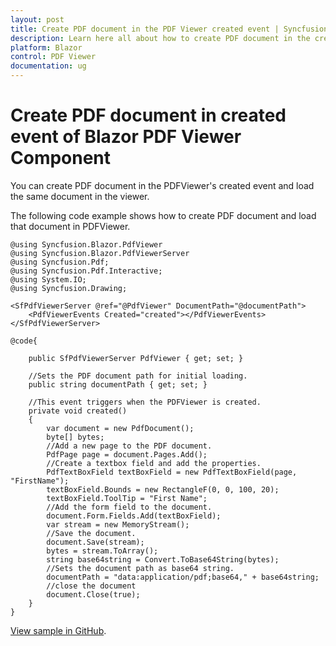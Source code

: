 ```yaml
---
layout: post
title: Create PDF document in the PDF Viewer created event | Syncfusion
description: Learn here all about how to create PDF document in the created event of Syncfusion Blazor PDF Viewer component and more.
platform: Blazor
control: PDF Viewer
documentation: ug
---
```


# Create PDF document in created event of Blazor PDF Viewer Component

You can create PDF document in the PDFViewer's created event and load the same document in the viewer.

The following code example shows how to create PDF document and load that document in PDFViewer.

```cshtml
@using Syncfusion.Blazor.PdfViewer
@using Syncfusion.Blazor.PdfViewerServer
@using Syncfusion.Pdf;
@using Syncfusion.Pdf.Interactive;
@using System.IO;
@using Syncfusion.Drawing;

<SfPdfViewerServer @ref="@PdfViewer" DocumentPath="@documentPath">
    <PdfViewerEvents Created="created"></PdfViewerEvents>
</SfPdfViewerServer>

@code{

    public SfPdfViewerServer PdfViewer { get; set; }

    //Sets the PDF document path for initial loading.
    public string documentPath { get; set; }

    //This event triggers when the PDFViewer is created.
    private void created()
    {
        var document = new PdfDocument();
        byte[] bytes;
        //Add a new page to the PDF document.
        PdfPage page = document.Pages.Add();
        //Create a textbox field and add the properties.
        PdfTextBoxField textBoxField = new PdfTextBoxField(page, "FirstName");
        textBoxField.Bounds = new RectangleF(0, 0, 100, 20);
        textBoxField.ToolTip = "First Name";
        //Add the form field to the document.
        document.Form.Fields.Add(textBoxField);
        var stream = new MemoryStream();
        //Save the document.
        document.Save(stream);
        bytes = stream.ToArray();
        string base64string = Convert.ToBase64String(bytes);
        //Sets the document path as base64 string.
        documentPath = "data:application/pdf;base64," + base64string;
        //close the document
        document.Close(true);
    }
}
```

[View sample in GitHub](https://github.com/SyncfusionExamples/blazor-pdf-viewer-examples).
